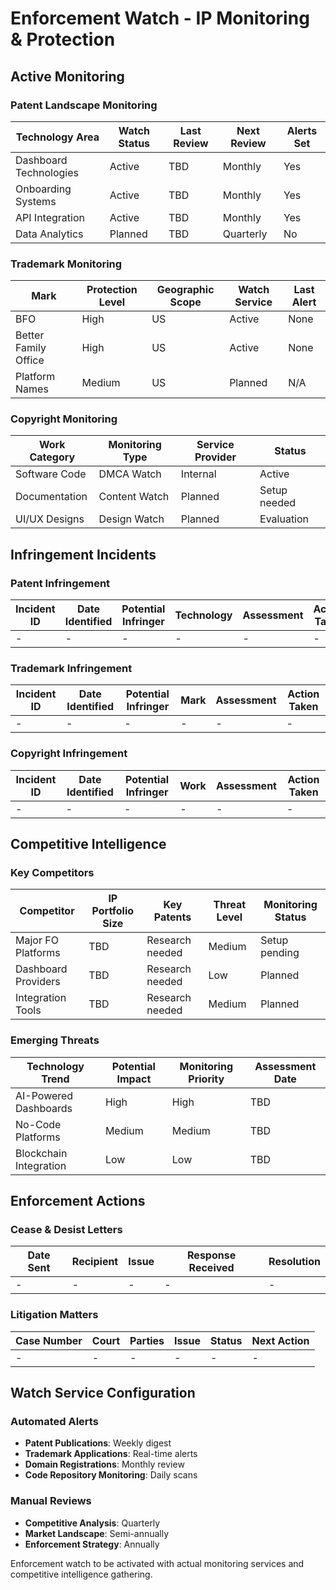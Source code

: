 # Enforcement Watch - IP Monitoring & Protection

## Active Monitoring
### Patent Landscape Monitoring
| Technology Area | Watch Status | Last Review | Next Review | Alerts Set |
|-----------------|--------------|-------------|-------------|------------|
| Dashboard Technologies | Active | TBD | Monthly | Yes |
| Onboarding Systems | Active | TBD | Monthly | Yes |
| API Integration | Active | TBD | Monthly | Yes |
| Data Analytics | Planned | TBD | Quarterly | No |

### Trademark Monitoring
| Mark | Protection Level | Geographic Scope | Watch Service | Last Alert |
|------|------------------|------------------|---------------|------------|
| BFO | High | US | Active | None |
| Better Family Office | High | US | Active | None |
| Platform Names | Medium | US | Planned | N/A |

### Copyright Monitoring
| Work Category | Monitoring Type | Service Provider | Status |
|---------------|-----------------|------------------|--------|
| Software Code | DMCA Watch | Internal | Active |
| Documentation | Content Watch | Planned | Setup needed |
| UI/UX Designs | Design Watch | Planned | Evaluation |

## Infringement Incidents
### Patent Infringement
| Incident ID | Date Identified | Potential Infringer | Technology | Assessment | Action Taken |
|-------------|-----------------|-------------------|------------|------------|--------------|
| - | - | - | - | - | - |

### Trademark Infringement
| Incident ID | Date Identified | Potential Infringer | Mark | Assessment | Action Taken |
|-------------|-----------------|-------------------|------|------------|--------------|
| - | - | - | - | - | - |

### Copyright Infringement
| Incident ID | Date Identified | Potential Infringer | Work | Assessment | Action Taken |
|-------------|-----------------|-------------------|------|------------|--------------|
| - | - | - | - | - | - |

## Competitive Intelligence
### Key Competitors
| Competitor | IP Portfolio Size | Key Patents | Threat Level | Monitoring Status |
|------------|-------------------|-------------|--------------|-------------------|
| Major FO Platforms | TBD | Research needed | Medium | Setup pending |
| Dashboard Providers | TBD | Research needed | Low | Planned |
| Integration Tools | TBD | Research needed | Medium | Planned |

### Emerging Threats
| Technology Trend | Potential Impact | Monitoring Priority | Assessment Date |
|------------------|------------------|-------------------|-----------------|
| AI-Powered Dashboards | High | High | TBD |
| No-Code Platforms | Medium | Medium | TBD |
| Blockchain Integration | Low | Low | TBD |

## Enforcement Actions
### Cease & Desist Letters
| Date Sent | Recipient | Issue | Response Received | Resolution |
|-----------|-----------|-------|-------------------|------------|
| - | - | - | - | - |

### Litigation Matters
| Case Number | Court | Parties | Issue | Status | Next Action |
|-------------|-------|---------|-------|---------|-------------|
| - | - | - | - | - | - |

## Watch Service Configuration
### Automated Alerts
- **Patent Publications**: Weekly digest
- **Trademark Applications**: Real-time alerts
- **Domain Registrations**: Monthly review
- **Code Repository Monitoring**: Daily scans

### Manual Reviews
- **Competitive Analysis**: Quarterly
- **Market Landscape**: Semi-annually
- **Enforcement Strategy**: Annually

Enforcement watch to be activated with actual monitoring services and competitive intelligence gathering.